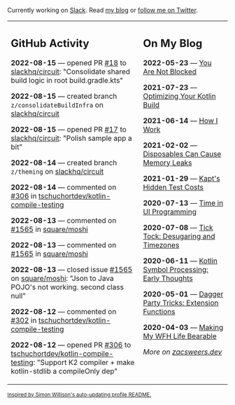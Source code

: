 Currently working on [Slack](https://slack.com/). Read [my blog](https://zacsweers.dev/) or [follow me on Twitter](https://twitter.com/ZacSweers).

<table><tr><td valign="top" width="60%">

## GitHub Activity
<!-- githubActivity starts -->
**2022-08-15** — opened PR [#18](https://github.com/slackhq/circuit/pull/18) to [slackhq/circuit](https://github.com/slackhq/circuit): "Consolidate shared build logic in root build.gradle.kts"

**2022-08-15** — created branch `z/consolidateBuildInfra` on [slackhq/circuit](https://github.com/slackhq/circuit)

**2022-08-15** — opened PR [#17](https://github.com/slackhq/circuit/pull/17) to [slackhq/circuit](https://github.com/slackhq/circuit): "Polish sample app a bit"

**2022-08-14** — created branch `z/theming` on [slackhq/circuit](https://github.com/slackhq/circuit)

**2022-08-14** — commented on [#306](https://github.com/tschuchortdev/kotlin-compile-testing/pull/306#issuecomment-1214458886) in [tschuchortdev/kotlin-compile-testing](https://github.com/tschuchortdev/kotlin-compile-testing)

**2022-08-13** — commented on [#1565](https://github.com/square/moshi/issues/1565#issuecomment-1214224230) in [square/moshi](https://github.com/square/moshi)

**2022-08-13** — commented on [#1565](https://github.com/square/moshi/issues/1565#issuecomment-1214213254) in [square/moshi](https://github.com/square/moshi)

**2022-08-13** — closed issue [#1565](https://github.com/square/moshi/issues/1565) on [square/moshi](https://github.com/square/moshi): "Json to Java POJO's not working. second class null"

**2022-08-12** — commented on [#302](https://github.com/tschuchortdev/kotlin-compile-testing/issues/302#issuecomment-1213537548) in [tschuchortdev/kotlin-compile-testing](https://github.com/tschuchortdev/kotlin-compile-testing)

**2022-08-12** — opened PR [#306](https://github.com/tschuchortdev/kotlin-compile-testing/pull/306) to [tschuchortdev/kotlin-compile-testing](https://github.com/tschuchortdev/kotlin-compile-testing): "Support K2 compiler + make kotlin-stdlib a compileOnly dep"
<!-- githubActivity ends -->
</td><td valign="top" width="40%">

## On My Blog
<!-- blog starts -->
**2022-05-23** — [You Are Not Blocked](https://www.zacsweers.dev/you-are-not-blocked/)

**2021-07-23** — [Optimizing Your Kotlin Build](https://www.zacsweers.dev/optimizing-your-kotlin-build/)

**2021-06-14** — [How I Work](https://www.zacsweers.dev/how-i-work/)

**2021-02-02** — [Disposables Can Cause Memory Leaks](https://www.zacsweers.dev/disposables-can-cause-memory-leaks/)

**2021-01-29** — [Kapt's Hidden Test Costs](https://www.zacsweers.dev/kapts-hidden-test-costs/)

**2020-07-13** — [Time in UI Programming](https://www.zacsweers.dev/time-in-ui/)

**2020-07-08** — [Tick Tock: Desugaring and Timezones](https://www.zacsweers.dev/ticktock-desugaring-timezones/)

**2020-06-11** — [Kotlin Symbol Processing: Early Thoughts](https://www.zacsweers.dev/kotlin-symbol-processor-early-thoughts/)

**2020-05-01** — [Dagger Party Tricks: Extension Functions](https://www.zacsweers.dev/dagger-party-tricks-extension-functions/)

**2020-04-03** — [Making My WFH Life Bearable](https://www.zacsweers.dev/making-wfh-life-bearable/)
<!-- blog ends -->
_More on [zacsweers.dev](https://zacsweers.dev/)_
</td></tr></table>

<sub><a href="https://simonwillison.net/2020/Jul/10/self-updating-profile-readme/">Inspired by Simon Willison's auto-updating profile README.</a></sub>